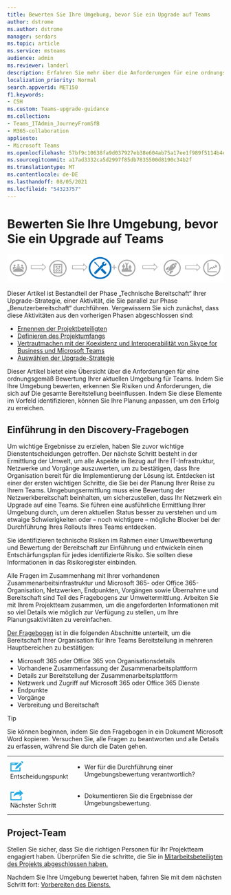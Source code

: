 ```yaml
---
title: Bewerten Sie Ihre Umgebung, bevor Sie ein Upgrade auf Teams
author: dstrome
ms.author: dstrome
manager: serdars
ms.topic: article
ms.service: msteams
audience: admin
ms.reviewer: landerl
description: Erfahren Sie mehr über die Anforderungen für eine ordnungsgemäß Bewertung Ihrer aktuellen Umgebung für ein Upgrade auf Teams.
localization_priority: Normal
search.appverid: MET150
f1.keywords:
- CSH
ms.custom: Teams-upgrade-guidance
ms.collection:
- Teams_ITAdmin_JourneyFromSfB
- M365-collaboration
appliesto:
- Microsoft Teams
ms.openlocfilehash: 57bf9c10638fa9d037927eb38e604ab75a17ee1f989f5114b4e1c27606b71cfe
ms.sourcegitcommit: a17ad3332ca5d2997f85db7835500d8190c34b2f
ms.translationtype: MT
ms.contentlocale: de-DE
ms.lasthandoff: 08/05/2021
ms.locfileid: "54323757"
---
```

# <a name="evaluate-your-environment-before-upgrading-to-teams"></a>Bewerten Sie Ihre Umgebung, bevor Sie ein Upgrade auf Teams

![Diagramm Upgrade-Strategie, mit Betonung der Phase „Technische Bereitschaft“](media/upgrade-banner-tech-readiness.png "Etappen der Upgrade-Tour mit Schwerpunkt auf der Phase „Technische Bereitschaft“")

Dieser Artikel ist Bestandteil der Phase „Technische Bereitschaft“ Ihrer Upgrade-Strategie, einer Aktivität, die Sie parallel zur Phase „Benutzerbereitschaft“ durchführen. Vergewissern Sie sich zunächst, dass diese Aktivitäten aus den vorherigen Phasen abgeschlossen sind:

- [Ernennen der Projektbeteiligten](upgrade-enlist-stakeholders.md)
- [Definieren des Projektumfangs](./upgrade-define-project-scope.md)
- [Vertrautmachen mit der Koexistenz und Interoperabilität von Skype for Business und Microsoft Teams](./teams-and-skypeforbusiness-coexistence-and-interoperability.md)
- [Auswählen der Upgrade-Strategie](upgrade-and-coexistence-of-skypeforbusiness-and-teams.md)

Dieser Artikel bietet eine Übersicht über die Anforderungen für eine ordnungsgemäß Bewertung Ihrer aktuellen Umgebung für Teams. Indem Sie Ihre Umgebung bewerten, erkennen Sie Risiken und Anforderungen, die sich auf Die gesamte Bereitstellung beeinflussen. Indem Sie diese Elemente im Vorfeld identifizieren, können Sie Ihre Planung anpassen, um den Erfolg zu erreichen.

## <a name="introduction-to-the-discovery-questionnaire"></a>Einführung in den Discovery-Fragebogen

Um wichtige Ergebnisse zu erzielen, haben Sie zuvor wichtige Dienstentscheidungen getroffen. Der nächste Schritt besteht in der Ermittlung der Umwelt, um alle Aspekte in Bezug auf Ihre IT-Infrastruktur, Netzwerke und Vorgänge auszuwerten, um zu bestätigen, dass Ihre Organisation bereit für die Implementierung der Lösung ist. Entdecken ist einer der ersten wichtigen Schritte, die Sie bei der Planung Ihrer Reise zu Ihrem Teams. Umgebungsermittlung muss eine Bewertung der Netzwerkbereitschaft beinhalten, um sicherzustellen, dass Ihr Netzwerk ein Upgrade auf eine Teams. Sie führen eine ausführliche Ermittlung Ihrer Umgebung durch, um deren aktuellen Status besser zu verstehen und um etwaige Schwierigkeiten oder – noch wichtigere – mögliche Blocker bei der Durchführung Ihres Rollouts Ihres Teams entdecken.

Sie identifizieren technische Risiken im Rahmen einer Umweltbewertung und Bewertung der Bereitschaft zur Einführung und entwickeln einen Entschärfungsplan für jedes identifizierte Risiko. Sie sollten diese Informationen in das Risikoregister einbinden.

Alle Fragen im Zusammenhang mit Ihrer vorhandenen Zusammenarbeitsinfrastruktur und Microsoft 365- oder Office 365-Organisation, Netzwerken, Endpunkten, Vorgängen sowie Übernahme und Bereitschaft sind Teil des Fragebogens zur Umweltermittlung. Arbeiten Sie mit Ihrem Projektteam zusammen, um die angeforderten Informationen mit so viel Details wie möglich zur Verfügung zu stellen, um Ihre Planungsaktivitäten zu vereinfachen.

[Der Fragebogen](upgrade-plan-journey-discovery-questionnaire.md) ist in die folgenden Abschnitte unterteilt, um die Bereitschaft Ihrer Organisation für Ihre Teams Bereitstellung in mehreren Hauptbereichen zu bestätigen:

- Microsoft 365 oder Office 365 von Organisationsdetails
- Vorhandene Zusammenfassung der Zusammenarbeitsplattform
- Details zur Bereitstellung der Zusammenarbeitsplattform
- Netzwerk und Zugriff auf Microsoft 365 oder Office 365 Dienste
- Endpunkte
- Vorgänge
- Verbreitung und Bereitschaft

> [!TIP]
> Sie können beginnen, indem Sie den Fragebogen in ein Dokument Microsoft Word kopieren. Versuchen Sie, alle Fragen zu beantworten und alle Details zu erfassen, während Sie durch die Daten gehen.

<table>
<tr><td><img src="media/audio_conferencing_image7.png" alt="An icon depicting a decision point"/> <br/>Entscheidungspunkt</td><td><ul><li>Wer für die Durchführung einer Umgebungsbewertung verantwortlich?</li></ul></td></tr>
<tr><td><img src="media/audio_conferencing_image9.png" alt="An icon depicting the next step"/><br/>Nächster Schritt</td><td><ul><li>Dokumentieren Sie die Ergebnisse der Umgebungsbewertung.</li></ul></td></tr>
</table>


## <a name="project-team"></a>Project-Team

Stellen Sie sicher, dass Sie die richtigen Personen für Ihr Projektteam engagiert haben. Überprüfen Sie die schritte, die Sie in [Mitarbeitsbeteiligten des Projekts abgeschlossen haben.](upgrade-enlist-stakeholders.md)

Nachdem Sie Ihre Umgebung bewertet haben, fahren Sie mit dem nächsten Schritt fort: [Vorbereiten des Diensts.](upgrade-prepare-environment-prepare-service.md)